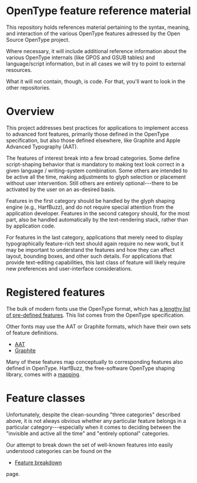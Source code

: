 OpenType feature reference material
===================================

This repository holds references material pertaining to the syntax,
meaning, and interaction of the various OpenType features adressed by
the Open Source OpenType project.

Where necessary, it will include additional reference information
about the various OpenType internals (like GPOS and GSUB tables) and
language/script information, but in all cases we will try to point to
external resources.

What it will not contain, though, is code.  For that, you'll want to
look in the other repositories.



Overview
========

This project addresses best practices for applications to implement
access to advanced font features, primarily those defined in the
OpenType specification, but also those defined elsewhere, like
Graphite and Apple Advanced Typography (AAT).

The features of interest break into a few broad categories.  Some
define script-shaping behavior that is mandatory to making text look
correct in a given language / writing-system combination.  Some others
are intended to be active all the time, making adjustments to glyph
selection or placement without user intervention.  Still others are
entirely optional---there to be activated by the user on an as-desired
basis.

Features in the first category should be handled by the glyph shaping
engine (e.g., HarfBuzz), and do not require special attention from the
application developer.  Features in the second category should, for
the most part, also be handled automatically by the text-rendering
stack, rather than by application code.

For features in the last category, applications that merely need to
display typographically feature-rich text should again require no new
work, but it may be important to understand the features and how they
can affect layout, bounding boxes, and other such details.  For
applications that provide text-editing capabilities, this last class
of feature will likely require new preferences and user-interface
considerations.


Registered features
===================

The bulk of modern fonts use the OpenType format, which has [a lengthy
list of pre-defined features](otf-features.md).  This list comes from
the OpenType specification.

Other fonts may use the AAT or Graphite formats, which have their own
sets of feature definitions.  

* [AAT](aat-features.md)
* [Graphite](graphite-features.md)

Many of these features map conceptually to corresponding features also
defined in OpenType.  HarfBuzz, the free-software OpenType shaping
library, comes with a [mapping](harfbuzz-feature-map.md).



Feature classes
===============

Unfortunately, despite the clean-sounding "three categories" described
above, it is not always obvious whether any particular feature belongs
in a particular category---especially when it comes to deciding
between the "invisible and active all the time" and "entirely
optional" categories.

Our attempt to break down the set of well-known features into easily
understood categories can be found on the 

* [Feature breakdown](feature-breakdown.md)

page.
